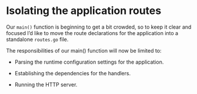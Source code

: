 # Isolating the application routes

Our `main()` function is beginning to get a bit crowded, so to keep it clear and focused I’d like
to move the route declarations for the application into a standalone `routes.go` file.


The responsibilities of our main() function will now be limited to:

- Parsing the runtime configuration settings for the application.

- Establishing the dependencies for the handlers.

- Running the HTTP server.